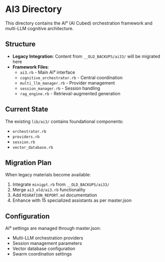 # AI3 Directory

This directory contains the AI³ (AI Cubed) orchestration framework and multi-LLM cognitive architecture.

## Structure

- **Legacy Integration**: Content from `__OLD_BACKUPS/ai33/` will be migrated here
- **Framework Files**: 
  - `ai3.rb` - Main AI³ interface
  - `cognitive_orchestrator.rb` - Central coordination
  - `multi_llm_manager.rb` - Provider management
  - `session_manager.rb` - Session handling
  - `rag_engine.rb` - Retrieval-augmented generation

## Current State

The existing `lib/ai3/` contains foundational components:
- `orchestrator.rb`
- `providers.rb` 
- `session.rb`
- `vector_database.rb`

## Migration Plan

When legacy materials become available:
1. Integrate `minigpt.rb` from `__OLD_BACKUPS/ai33/`
2. Merge `ai3_old/ai3.rb` functionality
3. Add `MIGRATION_REPORT.md` documentation
4. Enhance with 15 specialized assistants as per master.json

## Configuration

AI³ settings are managed through master.json:
- Multi-LLM orchestration providers
- Session management parameters
- Vector database configuration
- Swarm coordination settings